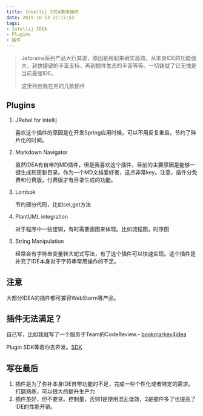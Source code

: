 ```yaml
---
title: Intellij IDEA常用插件
date: 2019-10-13 22:17:53
tags:
- Intellij IDEA
- Plugins
- 插件
---
```

> Jetbrains系列产品大行其道，原因是用起来确实高效。从本身IDE的功能强大，到快捷键的丰富支持，再到插件生态的丰富等等。一切铸就了它无愧是当前最强IDE。
> 
> 这里列出我在用的几款插件

## Plugins

1. JRebel for intellij
	
	喜欢这个插件的原因是在开发Spring应用时候，可以不用反复重启。节约了碎片化的时间。
	
2. Markdown Navigator
	
	虽然IDEA有自带的MD插件，但是我喜欢这个插件，目前的主要原因是能够一键生成和更新目录。作为一个MD文档爱好者，这点非常key。注意，插件分免费和付费版，付费版才有目录生成的功能。
	
3. Lombok
	
	节约部分代码，比如set,get方法

4. PlantUML integration
	
	对于程序中一些逻辑，有时需要画图来体现。比如流程图，时序图
	
5. String Manipulation
	
	经常会有字符串变量转大蛇式写法，有了这个插件可以快速实现。这个插件是补充了IDE本身对于字符串常用操作的不足。
	
## 注意

大部分IDEA的插件都可兼容WebStorm等产品。

##  插件无法满足？

自己写，比如我就写了一个服务于Team的CodeReview.- [bookmarkex4idea](https://github.com/alanhg/bookmarkex4idea)

Plugin SDK等着你去开发。[SDK](http://www.jetbrains.org/intellij/sdk/docs/welcome.html)

## 写在最后

1. 插件是为了弥补本身IDE自带功能的不足，完成一些个性化或者特定的需求。打磨熟练，可以很大的提升生产力
2. 插件虽好，但不要贪。控制量，否则1是使用混乱低效，2是插件多了也提高了IDE的性能开销。
